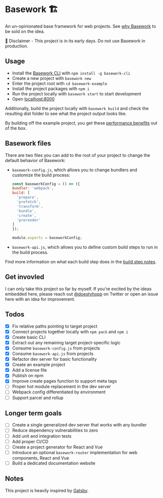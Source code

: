 
# Basework 🏗
An un-opinionated base framework for web projects. See [why Basework](docs/why-basework.md) to be sold on the idea.

🚨 Disclaimer - This project is in its early days. Do not use Basework in production.

## Usage
- Install the [Basework CLI](https://github.com/tyhopp/basework-cli) with `npm install -g basework-cli`
- Create a new project with `basework new`
- Enter the project root with `cd basework-example`
- Install the project packages with `npm i`
- Run the project locally with `basework start` to start development
- Open [localhost:8000](http://localhost:8000)

Additionally, build the project locally with `basework build` and check the resulting dist folder to see what the project output looks like.

By building off the example project, you get these [performance benefits](docs/performance.md) out of the box.

## Basework files
There are two files you can add to the root of your project to change the default behavior of Basework:

- `basework-config.js`, which allows you to change bundlers and customize the build process:
	```js
	const baseworkConfig = () => ({
    bundler: 'webpack',
    build: [
      'prepare',
      'prefetch',
      'transform',
      'bundle',
      'create',
      'prerender'
    ]
  });

  module.exports = baseworkConfig;
	```

- `basework-api.js`, which allows you to define custom build steps to run in the build process.

Find more information on what each build step does in the [build step notes](docs/build-steps.md).

## Get invovled
I can only take this project so far by myself. If you're excited by the ideas embedded here, please reach out [@doestyhopp](https://twitter.com/doestyhopp) on Twitter or open an issue here with an idea for improvement.

## Todos
- [x] Fix relative paths pointing to target project
- [x] Connect projects together locally with `npm pack` and `npm i`
- [x] Create basic CLI
- [x] Extract out any remaining target project-specific logic
- [x] Consume `basework-config.js` from projects
- [x] Consume `basework-api.js` from projects
- [x] Refactor dev server for basic functionality
- [x] Create an example project
- [x] Add a license file
- [x] Publish on npm
- [x] Improve create pages function to support meta tags
- [ ] Proper hot module replacement in the dev server
- [ ] Webpack config differentiated by environment
- [ ] Support parcel and rollup

## Longer term goals
- [ ] Create a single generalized dev server that works with any bundler
- [ ] Reduce dependency vulnerabilities to zero
- [ ] Add unit and integration tests
- [ ] Add proper CI/CD
- [ ] Create a project generator for React and Vue
- [ ] Introduce an optional `basework-router` implementation for web components, React and Vue
- [ ] Build a dedicated documentation website

## Notes
This project is heavily inspired by [Gatsby](https://gatsby.org).